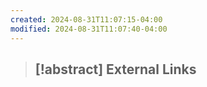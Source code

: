 ```yaml
---
created: 2024-08-31T11:07:15-04:00
modified: 2024-08-31T11:07:40-04:00
---
```

> [!abstract] External Links
> -

